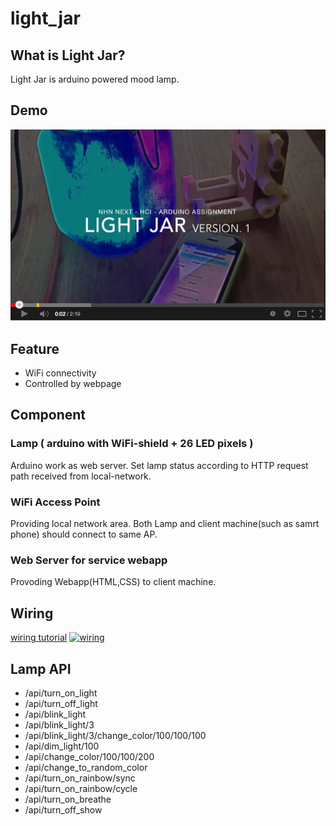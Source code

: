 light_jar
=========
## What is Light Jar?
Light Jar is arduino powered mood lamp.

## Demo 
[![ScreenShot](https://raw.githubusercontent.com/happyhj/light_jar/master/resources/light_jar_youtube_video.png)](http://www.youtube.com/watch?v=lULeXELl_bw)

## Feature
- WiFi connectivity
- Controlled by webpage

## Component
### Lamp ( arduino with WiFi-shield + 26 LED pixels )
Arduino work as web server. Set lamp status according to HTTP request path received from local-network.
### WiFi Access Point
Providing local network area. Both Lamp and client machine(such as samrt phone) should connect to same AP.
### Web Server for service webapp
Provoding Webapp(HTML,CSS) to client machine.

## Wiring 
[wiring tutorial](https://learn.adafruit.com/12mm-led-pixels/wiring)
[![wiring](https://learn.adafruit.com/system/assets/assets/000/001/074/medium800/led_pixels_arduino-wiring.png)]()

## Lamp API
- /api/turn_on_light 
- /api/turn_off_light		
- /api/blink_light		
- /api/blink_light/3 		
- /api/blink_light/3/change_color/100/100/100	 
- /api/dim_light/100		
- /api/change_color/100/100/200		
- /api/change_to_random_color		
- /api/turn_on_rainbow/sync		
- /api/turn_on_rainbow/cycle		
- /api/turn_on_breathe	
- /api/turn_off_show		


